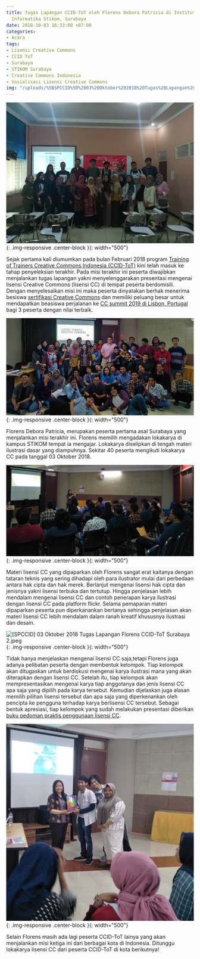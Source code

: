 ```yaml
---
title: Tugas Lapangan CCID-ToT oleh Florens Debora Patricia di Institut Bisnis dan
  Informatika Stikom, Surabaya
date: 2018-10-03 16:33:00 +07:00
categories:
- Acara
tags:
- Lisensi Creative Commons
- CCID ToT
- Surabaya
- STIKOM Surabaya
- Creative Commons Indonesia
- Sosialisasi Lisensi Creative Commons
img: "/uploads/%5BSPCCID%5D%2003%20Oktober%202018%20Tugas%20Lapangan%20Florens%20CCID-ToT%20Surabaya.jpeg"
---
```


![SPPCID_9_Oktober_2018_Lokakarya_Lisensi_CC_CCIDTOT_di_Fakultas_Hukum_UNILA.jpeg](/uploads/SPPCID_9_Oktober_2018_Lokakarya_Lisensi_CC_CCIDTOT_di_Fakultas_Hukum_UNILA.jpeg){: .img-responsive .center-block }{: width="500"}

Sejak pertama kali diumumkan pada bulan Februari 2018 program [Training of Trainers Creative Commons Indonesia (CCID-ToT)](http://creativecommons.or.id/sertifikasi-perwakilan-ccid-training-of-trainers-creative-commons-indonesia/tentang-training-of-trainers-creative-commons-indonesia/) kini telah masuk ke tahap penyeleksian terakhir. Pada misi terakhir ini peserta diwajibkan menjalankan tugas lapangan yakni menyelenggarakan presentasi mengenai lisensi Creative Commons (lisensi CC) di tempat peserta berdomisili. Dengan menyelesaikan misi ini maka peserta dinyatakan berhak menerima besiswa [sertifikasi Creative Commons](http://creativecommons.or.id/2018/02/cc-certificates-saatnya-menjadi-ahli-lisensi-cc-bersertifikat/) dan memiliki peluang besar untuk mendapatkan beasiswa perjalanan ke [CC summit 2019 di Lisbon, Portugal](https://summit.creativecommons.org/) bagi 3 peserta dengan nilai terbaik.

![Tugas Lapangan Florens CCID-ToT Surabaya.jpeg](/uploads/Tugas%20Lapangan%20Florens%20CCID-ToT%20Surabaya.jpeg){: .img-responsive .center-block }{: width="500"}

Florens Debora Patricia, merupakan peserta pertama asal Surabaya yang menjalankan misi terakhir ini. Florens memilih mengadakan lokakarya di kampus STIKOM tempat ia mengajar. Lokakarya diselipkan di tengah materi ilustrasi dasar yang diampuhnya. Sekitar 40 peserta mengikuti lokakarya CC pada tanggal 03 Oktober 2018.

![\[SPCCID\] 03 Oktober 2018 Tugas Lapangan Florens CCID-ToT Surabaya.jpeg](/uploads/%5BSPCCID%5D%2003%20Oktober%202018%20Tugas%20Lapangan%20Florens%20CCID-ToT%20Surabaya.jpeg){: .img-responsive .center-block }{: width="500"}

Materi lisensi CC yang dipaparkan oleh Florens sangat erat kaitanya dengan tataran teknis yang sering dihadapi oleh para ilustrator  mulai dari perbedaan antara hak cipta dan hak merek. Berlanjut mengenai lisensi hak cipta dan jenisnya yakni lisensi terbuka dan tertutup. Hingga penjelasan lebih mendalam mengenai lisensi CC dan contoh penerapan karya ilustrasi dengan lisensi CC pada platform flickr. Selama pemaparan materi dipaparkan peserta pun diperkanankan bertanya sehingga penjelasan akan materi lisensi CC lebih mendalam dalam ranah kreatif khususnya ilustrasi dan desain.

![\[SPCCID\] 03 Oktober 2018 Tugas Lapangan Florens CCID-ToT Surabaya 2.jpeg](https://manage.siteleaf.com/api/v2/sites/58a15a68c1d6701a51c08017/source/_uploads/%5BSPCCID%5D%2003%20Oktober%202018%20Tugas%20Lapangan%20Florens%20CCID-ToT%20Surabaya%202.jpeg?download){: .img-responsive .center-block }{: width="500"}

Tidak hanya menjelaskan mengenai lisensi CC saja,tetapi Florens juga adanya pelibatan peserta dengan membentuk kelompok. Tiap kelompok akan ditugaskan untuk berdiskusi mengenai karya ilustrasi mana yang akan diterapkan dengan lisensi CC. Setelah itu, tiap kelompok akan mempresentasikan mengenai karya tiap anggotanya dan jenis lisensi CC apa saja yang dipilih pada karya tersebut. Kemudian dijelaskan juga alasan memilih pilihan lisensi tersebut dan apa saja yang diperkenankan oleh pencipta ke pengguna terhadap karya berlisensi CC tersebut. Sebagai bentuk apresiasi, tiap kelompok yang sudah melakukan presentasi diberikan [buku pedoman praktis penggunaan lisensi CC](https://commons.wikimedia.org/wiki/File:Konten_Terbuka_%E2%80%93_Pedoman_Praktis_Penggunaan_Lisensi_Creative_Commons.pdf).

![\[SPCCID\] 03 Oktober 2018 Tugas Lapangan Florens CCID-ToT Surabaya 3.jpeg](/uploads/%5BSPCCID%5D%2003%20Oktober%202018%20Tugas%20Lapangan%20Florens%20CCID-ToT%20Surabaya%203.jpeg){: .img-responsive .center-block }{: width="500"}

Selain Florens masih ada lagi peserta CCID-ToT lainya yang akan menjalankan misi ketiga ini dari berbagai kota di Indonesia. Ditunggu lokakarya lisensi CC dari peserta  CCID-ToT di kota berikutnya!